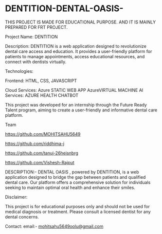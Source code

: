 # DENTITION-DENTAL-OASIS-
THIS PROJECT IS MADE FOR EDUCATIONAL PURPOSE. AND IT IS MAINLY PREPARED FOR FRT PROJECT.


Project Name: DENTITION

Description: DENTITION is a web application designed to revolutionize dental care access and education. It provides a user-friendly platform for patients to manage appointments, access educational resources, and connect with dentists virtually.

Technologies:

Frontend: HTML, CSS, JAVASCRIPT

Cloud Services: Azure STATIC WEB APP AzureVIRTUAL MACHINE AI Services: AZURE HEALTH CHATBOT

This project was developed for an internship through the Future Ready Talent program, aiming to create a user-friendly and informative dental care platform.

Team

https://github.com/MOHITSAHU5649

https://github.com/riddhima-j

https://github.com/tanuj-26heisnbrg

https://github.com/Vishesh-Rajput

DESCRIPTION:- DENTAL OASIS , powered by DENTITION, is a web application designed to bridge the gap between patients and qualified dental care. Our platform offers a comprehensive solution for individuals seeking to maintain optimal oral health and enhance their smiles.

Disclaimer:

This project is for educational purposes only and should not be used for medical diagnosis or treatment. Please consult a licensed dentist for any dental concerns.

Contact: email:- mohitsahu5649oolu@gmail.com
